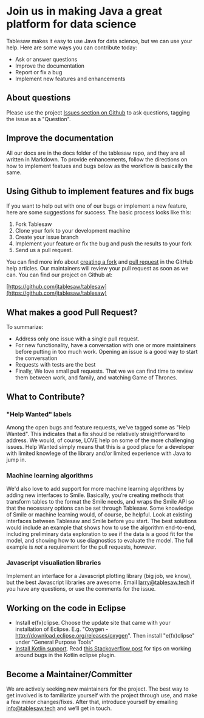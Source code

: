 Join us in making Java a great platform for data science
========================================================

Tablesaw makes it easy to use Java for data science, but we can use your help. Here are some ways you can contribute today:

* Ask or answer questions
* Improve the documentation
* Report or fix a bug
* Implement new features and enhancements

## About questions

Please use the project [Issues section on Github](https://github.com/jtablesaw/tablesaw/issues) to ask questions, tagging the issue as a "Question".

## Improve the documentation
All our docs are in the docs folder of the tablesaw repo, and they are all written in Markdown. To provide enhancements, follow the directions on how to implement featues and bugs below as the workflow is basically the same.

## Using Github to implement features and fix bugs

If you want to help out with one of our bugs or implement a new feature, here are some suggestions for success.  The basic process looks like this:

1. Fork Tablesaw
2. Clone your fork to your development machine
3. Create your issue branch
4. Implement your feature or fix the bug and push the results to your fork
5. Send us a pull request.

You can find more info about [creating a fork](https://help.github.com/articles/fork-a-repo/) and [pull request](https://help.github.com/articles/creating-a-pull-request-from-a-fork/) in the GitHub help articles. Our maintainers will review your pull request as soon as we can. You can find our project on Github at:

[https://github.com/jtablesaw/tablesaw](https://github.com/jtablesaw/tablesaw)

## What makes a good Pull Request?

To summarize:

* Address only one issue with a single pull request.
* For new functionality, have a conversation with one or more maintainers before putting in too much work. Opening an issue is a good way to start the conversation
* Requests with tests are the best
* Finally, We love small pull requests. That we we can find time to review them between work, and family, and watching Game of Thrones.

## What to Contribute?
### "Help Wanted" labels
Among the open bugs and feature requests, we've tagged some as "Help Wanted". This indicates that a fix should be relatively straightforward to address. We would, of course, LOVE help on some of the more challenging issues. Help Wanted simply means that this is a good place for a developer with limited knowlege of the library and/or limited experience with Java to jump in. 

### Machine learning algorithms
We'd also love to add support for more machine learning algorithms by adding new interfaces to Smile.  Basically, you’re creating methods that transform tables to the format the Smile needs, and wraps the Smile API so that the necessary options can be set through Tablesaw. Some knowledge of Smile or machine learning would, of course, be helpful. Look at existing interfaces between Tablesaw and Smile before you start. The best solutions would include an example that shows how to use the algorithm end-to-end, including preliminary data exploration to see if the data is a good fit for the model, and showing how to use diagnostics to evaluate the model. The full example is _not_ a requirement for the pull requests, however. 

### Javascript visualiation libraries
Implement an interface for a Javascript plotting library (big job, we know), but the best Javascript libraries are awesome.
Email larry@tablesaw.tech if you have any questions, or use the comments for the issue.

## Working on the code in Eclipse

* Install e(fx)clipse. Choose the update site that came with your installation of Eclipse. E.g. "Oxygen - http://download.eclipse.org/releases/oxygen". Then install "e(fx)clipse" under "General Purpose Tools"
* [Install Kotlin support](https://kotlinlang.org/docs/tutorials/getting-started-eclipse.html). Read [this Stackoverflow post](https://stackoverflow.com/questions/42496708/cant-get-kotlin-classes-in-java-maven-project-to-work-eclipse) for tips on working around bugs in the Kotlin eclipse plugin.

## Become a Maintainer/Committer

We are actively seeking new maintainers for the project. The best way to get involved is to familiarize yourself with the project through use, and make a few minor changes/fixes. After that, introduce yourself by emailing info@tablesaw.tech and we’ll get in touch.
